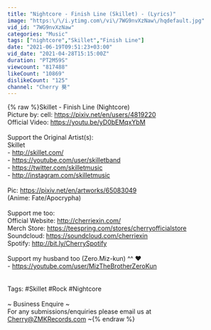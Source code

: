 ```yaml
---
title: "Nightcore - Finish Line (Skillet) - (Lyrics)"
image: "https:\/\/i.ytimg.com\/vi\/7WG9nvXzNaw\/hqdefault.jpg"
vid_id: "7WG9nvXzNaw"
categories: "Music"
tags: ["nightcore","Skillet","Finish Line"]
date: "2021-06-19T09:51:23+03:00"
vid_date: "2021-04-28T15:15:00Z"
duration: "PT2M59S"
viewcount: "817488"
likeCount: "10869"
dislikeCount: "125"
channel: "Cherry 葵"
---
```

{% raw %}Skillet - Finish Line (Nightcore)<br />Picture by: cell: <a rel="nofollow" target="blank" href="https://pixiv.net/en/users/4819220">https://pixiv.net/en/users/4819220</a><br />Official Video: <a rel="nofollow" target="blank" href="https://youtu.be/yD0bEMqxYbM">https://youtu.be/yD0bEMqxYbM</a><br /><br />Support the Original Artist(s):<br />Skillet<br />- <a rel="nofollow" target="blank" href="http://skillet.com/​​">http://skillet.com/​​</a><br />- <a rel="nofollow" target="blank" href="https://youtube.com/user/skilletband​​">https://youtube.com/user/skilletband​​</a><br />- <a rel="nofollow" target="blank" href="https://twitter.com/skilletmusic​​">https://twitter.com/skilletmusic​​</a><br />- <a rel="nofollow" target="blank" href="http://instagram.com/skilletmusic">http://instagram.com/skilletmusic</a><br /><br />Pic: <a rel="nofollow" target="blank" href="https://pixiv.net/en/artworks/65083049">https://pixiv.net/en/artworks/65083049</a><br />(Anime: Fate/Apocrypha)<br /><br />Support me too:<br />Official Website: <a rel="nofollow" target="blank" href="http://cherriexin.com/">http://cherriexin.com/</a><br />Merch Store: <a rel="nofollow" target="blank" href="https://teespring.com/stores/cherryofficialstore">https://teespring.com/stores/cherryofficialstore</a><br />Soundcloud: <a rel="nofollow" target="blank" href="https://soundcloud.com/cherriexin">https://soundcloud.com/cherriexin</a><br />Spotify: <a rel="nofollow" target="blank" href="http://bit.ly/CherrySpotify">http://bit.ly/CherrySpotify</a><br /><br />Support my husband too (Zero.Miz-kun) ^^ ♥<br />- <a rel="nofollow" target="blank" href="https://youtube.com/user/MizTheBrotherZeroKun">https://youtube.com/user/MizTheBrotherZeroKun</a><br /><br /><br />Tags: #Skillet #Rock #Nightcore <br /><br />~ Business Enquire ~ <br />For any submissions/enquiries please email us at Cherry@ZMKRecords.com ~{% endraw %}
